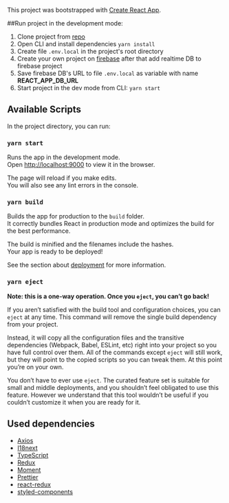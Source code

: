 This project was bootstrapped with [Create React App](https://github.com/facebook/create-react-app).

##Run project in the development mode:

1.  Clone project from [repo](https://github.com/ToriaHUB/notes)
2.  Open CLI and install dependencies `yarn install`
3.  Create file `.env.local` in the project's root directory
4.  Create your own project on [firebase](https://firebase.google.com/) after that add realtime DB to firebase project
5.  Save firebase DB's URL to file `.env.local` as variable with name **REACT_APP_DB_URL**
6.  Start project in the dev mode from CLI: `yarn start` 

## Available Scripts

In the project directory, you can run:

### `yarn start`

Runs the app in the development mode.<br />
Open [http://localhost:9000](http://localhost:9000) to view it in the browser.

The page will reload if you make edits.<br />
You will also see any lint errors in the console.

### `yarn build`

Builds the app for production to the `build` folder.<br />
It correctly bundles React in production mode and optimizes the build for the best performance.

The build is minified and the filenames include the hashes.<br />
Your app is ready to be deployed!

See the section about [deployment](https://facebook.github.io/create-react-app/docs/deployment) for more information.

### `yarn eject`

**Note: this is a one-way operation. Once you `eject`, you can’t go back!**

If you aren’t satisfied with the build tool and configuration choices, you can `eject` at any time. This command will remove the single build dependency from your project.

Instead, it will copy all the configuration files and the transitive dependencies (Webpack, Babel, ESLint, etc) right into your project so you have full control over them. All of the commands except `eject` will still work, but they will point to the copied scripts so you can tweak them. At this point you’re on your own.

You don’t have to ever use `eject`. The curated feature set is suitable for small and middle deployments, and you shouldn’t feel obligated to use this feature. However we understand that this tool wouldn’t be useful if you couldn’t customize it when you are ready for it.

## Used dependencies

*   [Axios](https://github.com/axios/axios)
*   [I18next](https://www.i18next.com/)
*   [TypeScript](https://www.typescriptlang.org/)
*   [Redux](https://redux.js.org/)
*   [Moment](https://momentjs.com/)
*   [Prettier](https://prettier.io/docs/en/index.html)
*   [react-redux](https://github.com/reduxjs/react-redux)
*   [styled-components](https://styled-components.com/)



